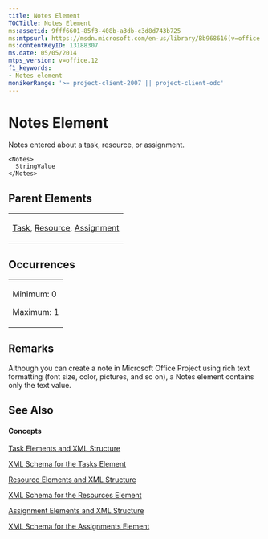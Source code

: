 ```yaml
---
title: Notes Element
TOCTitle: Notes Element
ms:assetid: 9fff6601-85f3-408b-a3db-c3d8d743b725
ms:mtpsurl: https://msdn.microsoft.com/en-us/library/Bb968616(v=office.12)
ms:contentKeyID: 13188307
ms.date: 05/05/2014
mtps_version: v=office.12
f1_keywords:
- Notes element
monikerRange: '>= project-client-2007 || project-client-odc'
---
```


# Notes Element




Notes entered about a task, resource, or assignment.

    <Notes>
      StringValue
    </Notes>

## Parent Elements

<table>
<colgroup>
<col style="width: 100%" />
</colgroup>
<tbody>
<tr class="odd">
<td><p><a href="task-element.md">Task</a>, <a href="resource-element.md">Resource</a>, <a href="assignment-element.md">Assignment</a></p></td>
</tr>
</tbody>
</table>

## Occurrences

<table>
<colgroup>
<col style="width: 100%" />
</colgroup>
<tbody>
<tr class="odd">
<td><p>Minimum: 0</p>
<p>Maximum: 1</p></td>
</tr>
</tbody>
</table>

## Remarks

Although you can create a note in Microsoft Office Project using rich text formatting (font size, color, pictures, and so on), a Notes element contains only the text value.

## See Also

#### Concepts

[Task Elements and XML Structure](task-elements-and-xml-structure.md)

[XML Schema for the Tasks Element](xml-schema-for-the-tasks-element.md)

[Resource Elements and XML Structure](resource-elements-and-xml-structure.md)

[XML Schema for the Resources Element](xml-schema-for-the-resources-element.md)

[Assignment Elements and XML Structure](assignment-elements-and-xml-structure.md)

[XML Schema for the Assignments Element](xml-schema-for-the-assignments-element.md)

